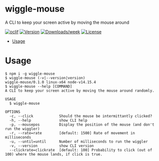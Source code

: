 wiggle-mouse
============

A CLI to keep your screen active by moving the mouse around

[![oclif](https://img.shields.io/badge/cli-oclif-brightgreen.svg)](https://oclif.io)
[![Version](https://img.shields.io/npm/v/wiggle-mouse.svg)](https://npmjs.org/package/wiggle-mouse)
[![Downloads/week](https://img.shields.io/npm/dw/wiggle-mouse.svg)](https://npmjs.org/package/wiggle-mouse)
[![License](https://img.shields.io/npm/l/wiggle-mouse.svg)](https://github.com/a-poor/wiggle-mouse/blob/master/package.json)

<!-- toc -->
* [Usage](#usage)
<!-- tocstop -->
# Usage

```sh-session
$ npm i -g wiggle-mouse
$ wiggle-mouse (-v|--version|version)
wiggle-mouse/0.1.0 linux-x64 node-v14.15.4
$ wiggle-mouse --help [COMMAND]
A CLI to keep your screen active by moving the mouse around randomly.

USAGE
  $ wiggle-mouse

OPTIONS
  -c, --click            Should the mouse be intermittantly clicked?
  -h, --help             show CLI help
  -p, --mousepos         Display the position of the mouse (and don't run the wiggler)
  -r, --rate=rate        [default: 1500] Rate of movement in milliseconds
  -u, --until=until      Number of milliseconds to run the wiggler
  -v, --version          show CLI version
  --clickrate=clickrate  [default: 100] Probability to click (out of 100) where the mouse lands, if click is true.

```
